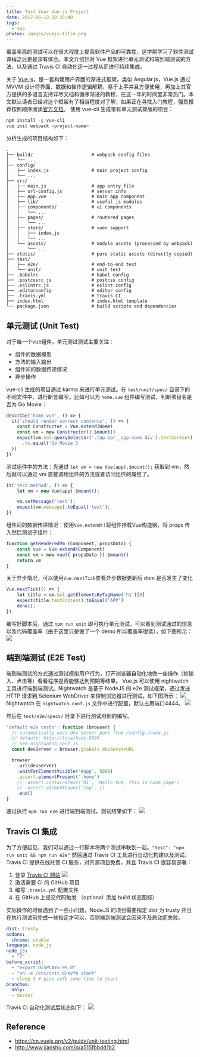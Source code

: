 ```yaml
---
title: Test Your Vue.js Project
date: 2017-06-13 20:25:40
tags:
  - vue
photos: images/vuejs-title.png
---
```


覆盖率高的测试可以在很大程度上提高软件产品的可靠性，这学期学习了软件测试课程之后更是深有体会。本文介绍针对 Vue 框架进行单元测试和端到端测试的方法，以及通过 Travis CI 自动化这一过程从而进行持续集成。
<!--more-->
关于 [Vue.js](http://cn.vuejs.org/v2/guide/)，是一套构建用户界面的渐进式框架。类似 Angular.js，Vue.js 通过 MVVM 设计将界面、数据和操作逻辑解耦，易于上手并且方便使用，再加上其官方提供的多语言支持详尽文档和循序渐进的教程，在这一年的时间里非常热门。本文默认读者已经对这个框架有了相当程度对了解，如果正在寻找入门教程，强烈推荐按照顺序阅读[官方文档](http://cn.vuejs.org/v2/guide/)。
使用 vue-cli 生成带有单元测试模版的项目：

```bash
npm install -g vue-cli
vue init webpack <project-name>
```

分析生成的项目结构如下：

```
.
├── build/                      # webpack config files
│   └── ...
├── config/
│   ├── index.js                # main project config
│   └── ...
├── src/
│   ├── main.js                 # app entry file
│   ├── url-config.js           # server info
│   ├── App.vue                 # main app component
│   ├── lib/                    # useful js modules
│   ├── components/             # ui components
│   │   └── ...
│   ├── pages/                  # routered pages
│   │   └── ...
│   ├── store/                  # vuex support
│   │   ├── index.js
│   │   └── ...
│   └── assets/                 # module assets (processed by webpack)
│       └── ...
├── static/                     # pure static assets (directly copied)
├── test/
│   ├── e2e/                    # end-to-end test
│   └── unit/                   # unit test
├── .babelrc                    # babel config
├── .postcssrc.js               # postcss config
├── .eslintrc.js                # eslint config
├── .editorconfig               # editor config
├── .travis.yml                 # travis CI
├── index.html                  # index.html template
└── package.json                # build scripts and dependencies
```

## 单元测试 (Unit Test)

对于每一个vue组件，单元测试测试主要关注：
- 组件的数据模型
- 方法的输入输出
- 组件间的数据传递情况
- 异步操作

vue-cli 生成的项目通过 karma 来进行单元测试。在 `test/unit/spec/` 目录下的不同文件中，进行断言编写。比如可以为 `home.vue` 组件编写测试，判断项目名是否为 Go Movie：
```javascript
describe('home.vue', () => {
  it('should render correct contents', () => {
    const Constructor = Vue.extend(Home)
    const vm = new Constructor().$mount()
    expect(vm.$el.querySelector('.top-bar__app-name div').textContent)
      .to.equal('Go Movie')
  })
})
```
测试组件中的方法：先通过 `let vm = new Vue(app).$mount();` 获取到 vm，然后就可以通过 vm 直接调用组件的方法或者访问组件的属性了。
```javascript
it('test method', () => {
    let vm = new Vue(app).$mount();

    vm.setMessage('test');
    expect(vm.message).toEqual('test');
})
```
组件间的数据传递情况：使用`Vue.extend()`将组件挂载Vue构造器，将 props 传入然后测试子组件：
```javascript
function getRenderedVm (Component, propsData) {
    const vue = Vue.extend(Component)
    const vm = new vue({ propsData }).$mount()
    return vm
}
```
关于异步情况，可以使用`Vue.nextTick`查看异步数据更新后 dom 是否发生了变化
```javascript
Vue.nextTick(() => {
    let title = vm.$el.getElementsByTagName('h1')[0]
    expect(title.textContent).toEqual('APP')
    done();
})
```

编写好脚本后，通过 `npm run unit` 即可执行单元测试，可以看到测试通过的信息以及代码覆盖率（由于这里只是做了一个 demo 所以覆盖率很低），如下图所示：
![](http://oowu6eof3.bkt.clouddn.com/blog/docker-ci-cd/unit-res.png)

## 端到端测试 (E2E Test)

端到端测试的方式通过测试模拟用户行为，打开浏览器自动化地做一些操作（如输入、点击等）看看程序是否能够达到预期等结果。
Vue.js 可以使用 nightwatch 工具进行端到端测试。Nightwatch 是基于 NodeJS 的 e2e 测试框架，通过发送 HTTP 请求到 Selenium WebDriver 来控制浏览器进行测试。如下图所示：
![](https://cdn.imyzf.com/img/blog/2016/vuejs-2-test-analysis/nightwatch.png)
Nightwatch 在 `nightwatch.conf.js` 文件中进行配置，默认占用端口4444。
![](http://oowu6eof3.bkt.clouddn.com/blog/docker-ci-cd/vue-e2e.png)

然后在 `test/e2e/specs/` 目录下进行测试用例的编写。
```javascript
'default e2e tests': function (browser) {
  // automatically uses dev Server port from /config.index.js
  // default: http://localhost:8080
  // see nightwatch.conf.js
  const devServer = browser.globals.devServerURL

  browser
    .url(devServer)
    .waitForElementVisible('#app', 5000)
    .assert.elementPresent('.home')
    // .assert.containsText('h1', 'Hello Vue, this is home page')
    // .assert.elementCount('img', 1)
    .end()
}
```

通过执行 `npm run e2e` 进行端到端测试。测试结果如下：
![](http://oowu6eof3.bkt.clouddn.com/blog/docker-ci-cd/e2e-res.png)

## Travis CI 集成

为了方便起见，我们可以通过一行脚本将两个测试串联到一起。`"test": "npm run unit && npm run e2e"`
然后通过 Travis CI 工具进行自动化构建以及测试。Travis CI 提供在线托管 CI 服务，对开源项目免费，并且 Travis CI 很容易部署：
1. 登录 [Travis CI 网站](https://travis-ci.org/) ![](http://oowu6eof3.bkt.clouddn.com/blog/docker-ci-cd/travis-1.png)
2. 激活需要 CI 的 GitHub 项目
3. 编写 `.travis.yml` 配置文件
4. 在 GitHub 上提交代码触发 （optional: 添加 build 状态图标）

实际操作的时候遇到了一些小问题，NodeJS 的项目需要指定 dist 为 trusty 并且在执行测试前完成一些指定才可以，否则端到端测试会因来不及启动而失败。
```yml
dist: trusty
addons:
  chrome: stable
language: node_js
node_js:
  - "7"
before_script:
  - "export DISPLAY=:99.0"
  - "sh -e /etc/init.d/xvfb start"
  - sleep 3 # give xvfb some time to start
branches:
  only:
  - master
```

Travis CI 自动化测试后状态如下：
![](http://oowu6eof3.bkt.clouddn.com/blog/docker-ci-cd/travis-res.png)

## Reference

- https://cn.vuejs.org/v2/guide/unit-testing.html
- http://www.jianshu.com/p/a515fbbdd1b2
